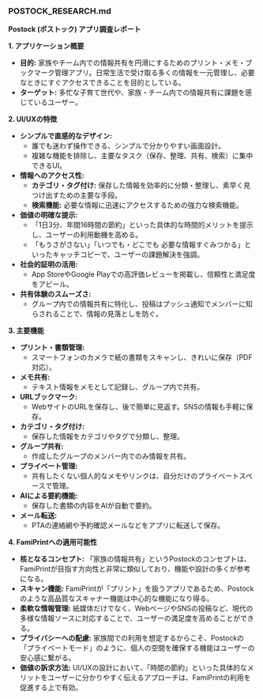 ### POSTOCK_RESEARCH.md

**Postock (ポストック) アプリ調査レポート**

**1. アプリケーション概要**

*   **目的:** 家族やチーム内での情報共有を円滑にするためのプリント・メモ・ブックマーク管理アプリ。日常生活で受け取る多くの情報を一元管理し、必要なときにすぐアクセスできることを目的としている。
*   **ターゲット:** 多忙な子育て世代や、家族・チーム内での情報共有に課題を感じているユーザー。

**2. UI/UXの特徴**

*   **シンプルで直感的なデザイン:**
    *   誰でも迷わず操作できる、シンプルで分かりやすい画面設計。
    *   複雑な機能を排除し、主要なタスク（保存、整理、共有、検索）に集中できるUI。
*   **情報へのアクセス性:**
    *   **カテゴリ・タグ付け:** 保存した情報を効率的に分類・整理し、素早く見つけ出すための主要な手段。
    *   **検索機能:** 必要な情報に迅速にアクセスするための強力な検索機能。
*   **価値の明確な提示:**
    *   「1日3分、年間16時間の節約」といった具体的な時間的メリットを提示し、ユーザーの利用動機を高める。
    *   「もうさがさない」「いつでも・どこでも 必要な情報すぐみつかる」といったキャッチコピーで、ユーザーの課題解決を強調。
*   **社会的証明の活用:**
    *   App StoreやGoogle Playでの高評価レビューを掲載し、信頼性と満足度をアピール。
*   **共有体験のスムーズさ:**
    *   グループ内での情報共有に特化し、投稿はプッシュ通知でメンバーに知らされることで、情報の見落としを防ぐ。

**3. 主要機能**

*   **プリント・書類管理:**
    *   スマートフォンのカメラで紙の書類をスキャンし、きれいに保存（PDF対応）。
*   **メモ共有:**
    *   テキスト情報をメモとして記録し、グループ内で共有。
*   **URLブックマーク:**
    *   WebサイトのURLを保存し、後で簡単に見返す。SNSの情報も手軽に保存。
*   **カテゴリ・タグ付け:**
    *   保存した情報をカテゴリやタグで分類し、整理。
*   **グループ共有:**
    *   作成したグループのメンバー内でのみ情報を共有。
*   **プライベート管理:**
    *   共有したくない個人的なメモやリンクは、自分だけのプライベートスペースで管理。
*   **AIによる要約機能:**
    *   保存した書類の内容をAIが自動で要約。
*   **メール転送:**
    *   PTAの連絡網や予約確認メールなどをアプリに転送して保存。

**4. FamiPrintへの適用可能性**

*   **核となるコンセプト:** 「家族の情報共有」というPostockのコンセプトは、FamiPrintが目指す方向性と非常に類似しており、機能や設計の多くが参考になる。
*   **スキャン機能:** FamiPrintが「プリント」を扱うアプリであるため、Postockのような高品質なスキャナー機能は中心的な機能になり得る。
*   **柔軟な情報管理:** 紙媒体だけでなく、WebページやSNSの投稿など、現代の多様な情報ソースに対応することで、ユーザーの満足度を高めることができる。
*   **プライバシーへの配慮:** 家族間での利用を想定するからこそ、Postockの「プライベートモード」のように、個人の空間を確保する機能はユーザーの安心感に繋がる。
*   **価値の訴求方法:** UI/UXの設計において、「時間の節約」といった具体的なメリットをユーザーに分かりやすく伝えるアプローチは、FamiPrintの利用を促進する上で有効。